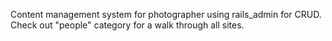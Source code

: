 
Content management system for photographer using rails_admin for CRUD.
Check out "people" category for a walk through all sites.
